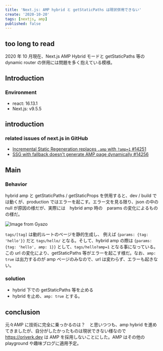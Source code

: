 ```yaml
---
title: 'Next.js: AMP hybrid と getStaticPaths は現状併用できない'
create: '2020-10-20'
tags: [nextjs, amp] 
published: false
---
```


## too long to read

2020 年 10 月現在、Next.js AMP Hybrid モードと getStaticPaths 等の dynamic router の併用には問題を多く抱えている模様。

## Introduction

### Environment

- react: 16.13.1
- Next.js: v9.5.5

## introduction

### related issues of next.js in GitHub

- [Incremental Static Regeneration replaces `.amp` with `?amp=1` #14251](https://github.com/vercel/next.js/issues/14251)
- [SSG with fallback doesn't generate AMP page dynamically #14256](https://github.com/vercel/next.js/issues/14256)

## Main

### Behavior

hybrid amp と getStaticPaths / getStaticProps を併用すると、dev / build では動くが、production ではエラーを起こす。エラー文を見る限り、json の中の null が原因の様だが、実際には　hybrid amp 時の　params の変化によるものの様だ。

![Image from Gyazo](https://i.gyazo.com/47bb6814f3151aabfd84745b8f6acac2.png)

`tags/[tag]` は動的ルートのページを静的生成し、 例えば `{params: {tag: 'hello'}}` だと `tags/hello/` となる。そして、hybrid amp の際は `{params: {tag: 'hello', amp: 1}}` として、`tags/hello?amp=1` となる事になっている。この url の変化により、getStaticPaths 等がエラーを起こす様だ。なお、`amp: true` は出力するのが amp ページのみなので、url は変わらず、エラーも起きない。

### solution

- hybrid 下での getStaticPaths 等を止める
- hybrid を止め、`amp: true` とする。

## conclusion

元々AMP に技術に完全に乗っかるのは？　と思いつつも、amp hybrid を進めてきましたが、自分がしたかったものは現状できない様なので <https://oriverk.dev> は AMP を採用しないことにした。AMP はその他の playground や趣味ブログに適用予定。
